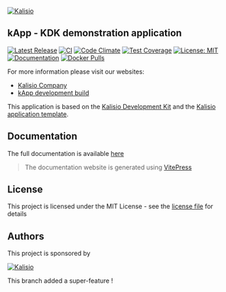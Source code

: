 [![Kalisio](https://s3.eu-central-1.amazonaws.com/kalisioscope/kapp/kapp-logo-color-512x192.png)](https://kalisio.com)

## kApp - KDK demonstration application

[![Latest Release](https://img.shields.io/github/v/tag/kalisio/kapp?sort=semver&label=latest)](https://github.com/kalisio/kapp/releases)
[![CI](https://github.com/kalisio/kapp/actions/workflows/main.yaml/badge.svg)](https://github.com/kalisio/kapp/actions/workflows/main.yaml)
[![Code Climate](https://codeclimate.com/github/kalisio/kapp/badges/gpa.svg)](https://codeclimate.com/github/kalisio/kapp)
[![Test Coverage](https://codeclimate.com/github/kalisio/kapp/badges/coverage.svg)](https://codeclimate.com/github/kalisio/kapp/coverage)
[![License: MIT](https://img.shields.io/badge/License-MIT-yellow.svg)](https://opensource.org/licenses/MIT)
[![Documentation](https://img.shields.io/badge/documentation-available-brightgreen.svg)](https://kalisio.github.io/kApp/)
[![Docker Pulls](https://img.shields.io/docker/pulls/kalisio/kapp.svg?style=plastic)](https://hub.docker.com/r/kalisio/kapp/)

For more information please visit our websites:
* [Kalisio Company](https://kalisio.com/)
* [kApp development build](https://kapp.dev.kalisio.xyz/)

This application is based on the [Kalisio Development Kit](https://kalisio.github.io/kdk/) and the [Kalisio application template](https://github.com/kalisio/skeleton).

## Documentation

The full documentation is available [here](https://kalisio.github.io/kApp/)

> The documentation website is generated using [VitePress](https://vitepress.dev/)

## License

This project is licensed under the MIT License - see the [license file](./LICENSE) for details

## Authors

This project is sponsored by 

[![Kalisio](https://s3.eu-central-1.amazonaws.com/kalisioscope/kalisio/kalisio-logo-black-256x84.png)](https://kalisio.com)

This branch added a super-feature !
